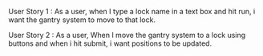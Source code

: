 User Story 1 : As a user, when I type a lock name in a text box and hit run, i want the gantry system to move to that lock.


User Story 2 : As a user, When I move the gantry system to a lock using buttons and when i hit submit, i want positions to be updated.

